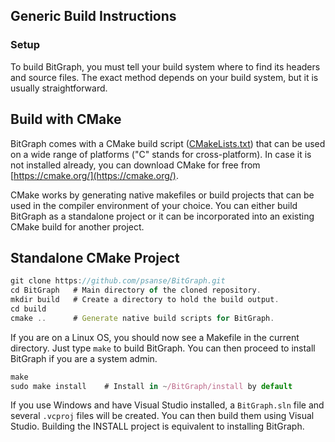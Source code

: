 ## Generic Build Instructions

### Setup

To build BitGraph, you must tell your build system where to find its headers and source files. The exact method depends on your build system, but it is usually straightforward.

## Build with CMake

BitGraph comes with a CMake build script ([CMakeLists.txt](https://github.com/psanse/BitGraph/blob/master/src/CMakeLists.txt)) that can be used on a wide range of platforms ("C" stands for cross-platform). In case it is not installed already, you can download CMake for free from [https://cmake.org/](https://cmake.org/).

CMake works by generating native makefiles or build projects that can be used in the compiler environment of your choice. You can either build BitGraph as a standalone project or it can be incorporated into an existing CMake build for another project.

## Standalone CMake Project

```javascript
git clone https://github.com/psanse/BitGraph.git 
cd BitGraph   # Main directory of the cloned repository.
mkdir build   # Create a directory to hold the build output.
cd build
cmake ..      # Generate native build scripts for BitGraph.

```

If you are on a Linux OS, you should now see a Makefile in the current directory. Just type `make` to build BitGraph. You can then proceed to install BitGraph if you are a system admin.

```javascript
make
sudo make install    # Install in ~/BitGraph/install by default

```

If you use Windows and have Visual Studio installed, a `BitGraph.sln` file and several `.vcproj` files will be created. You can then build them using Visual Studio. Building the INSTALL project is equivalent to installing BitGraph.